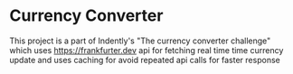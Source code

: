 # Currency Converter
This project is a part of Indently's "The currency converter challenge" which uses https://frankfurter.dev api for fetching real time time currency update and uses caching for avoid repeated api calls for faster response